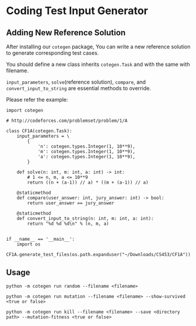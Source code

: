 # Coding Test Input Generator

## Adding New Reference Solution

After installing our `cotegen` package, You can write a new reference solution to generate corresponding test cases.

You should define a new class inherits `cotegen.Task` and with the same with filename. 

`input_parameters`, `solve`(reference solution), `compare`, and `convert_input_to_string` are essential methods to override.

Please refer the example:

```
import cotegen

# http://codeforces.com/problemset/problem/1/A

class CF1A(cotegen.Task):
    input_parameters = \
        {
            'n': cotegen.types.Integer(1, 10**9),
            'm': cotegen.types.Integer(1, 10**9),
            'a': cotegen.types.Integer(1, 10**9),
        }

    def solve(n: int, m: int, a: int) -> int:
        # 1 <= n, m, a <= 10**9
        return ((n + (a-1)) // a) * ((m + (a-1)) // a)

    @staticmethod
    def compare(user_answer: int, jury_answer: int) -> bool:
        return user_answer == jury_answer

    @staticmethod
    def convert_input_to_string(n: int, m: int, a: int):
        return "%d %d %d\n" % (n, m, a)


if __name__ == '__main__':
    import os
    CF1A.generate_test_files(os.path.expanduser("~/Downloads/CS453/CF1A"))

```

## Usage
```
python -m cotegen run random --filename <filename>

python -m cotegen run mutation --filename <filename> --show-survived <true or false>

python -m cotegen run kill --filename <filename> --save <directory path> --mutation-fitness <true or false>
```